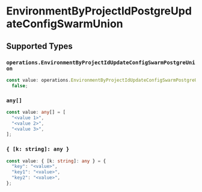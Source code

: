 # EnvironmentByProjectIdPostgreUpdateConfigSwarmUnion


## Supported Types

### `operations.EnvironmentByProjectIdUpdateConfigSwarmPostgreUnion`

```typescript
const value: operations.EnvironmentByProjectIdUpdateConfigSwarmPostgreUnion =
  false;
```

### `any[]`

```typescript
const value: any[] = [
  "<value 1>",
  "<value 2>",
  "<value 3>",
];
```

### `{ [k: string]: any }`

```typescript
const value: { [k: string]: any } = {
  "key": "<value>",
  "key1": "<value>",
  "key2": "<value>",
};
```

